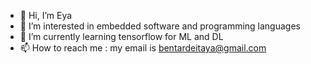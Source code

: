 - 👋 Hi, I’m Eya
- 👀 I’m interested in embedded software and programming languages
- 🌱 I’m currently learning tensorflow for ML and DL
- 📫 How to reach me : my email is bentardeitaya@gmail.com

<!---
Eya-Bt/Eya-Bt is a ✨ special ✨ repository because its `README.md` (this file) appears on your GitHub profile.
You can click the Preview link to take a look at your changes.
--->
